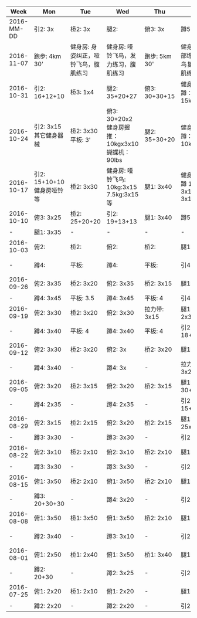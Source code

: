 | Week | Mon | Tue | Wed | Thu | Fri | Sat | Sun |
| ---- | --- | --- | --- | --- | --- | --- | --- |
| 2016-MM-DD | 引2: 3x | 桥2: 3x | 腿2:  | 俯3: 3x | 蹲5: 2x | 平板: 4 | - |
| 2016-11-07 | 跑步: 4km 30' | 健身房: 身姿纠正，哑铃飞鸟，腹肌练习 | 健身房: 哑铃飞鸟，发力练习，腹肌练习 | 跑步: 5km 30' | 健身房: 背部练习，飞鸟复习，腹肌练习 | 跑步: 3km 20' | - |
| 2016-10-31 | 引2: 16+12+10 | 桥3: 1x4 | 腿2: 35+20+27 | 俯3: 30+30+15 | 健身房: 深蹲：15kgx10x3 | 跑步: 5km | - |
| 2016-10-24 | 引2: 3x15 其它健身器械 | 桥2: 3x30 平板: 3' | 俯3: 30+20x2 健身房握推：10kgx3x10 蝴蝶机：90lbs | 腿2: 35+30+20 | 健身房: 深蹲：10kgx10x3 | - | 跑步: 5km |
| 2016-10-17 | 引2: 15+10+10 健身房哑铃等 | 桥2: 3x30 | 健身房: 哑铃飞鸟: 10kg:3x15 7.5kg:3x15 等 | 腿1: 3x40 | 健身房: 深蹲 10kg: 3x15, 5kg: 3x12 | - | 健身房: 跑步: 4km 等杂力量恢复练习 |
| 2016-10-10 | 俯3: 3x25 | 桥2: 25+20+20 | 引2: 19+13+13 | 腿1: 3x40 | 蹲5: 2x | - | - |
| - | 腿1: 3x35 | - | - | - | - | - | - |
| 2016-10-03 | 俯2:  | 桥2:  | 俯2:  | 桥2:  | 腿1:  | 桥2:  | 腿1: 35+30x2 |
| - | 蹲4:  | 平板:  | 蹲4:  | 平板:  | 引4:  | 平板:  | 引2: 20+17+15 |
| 2016-09-26 | 俯2: 3x35 | 桥2: 3x20 | 俯2: 3x35 | 桥2: 3x15 | 腿1: 3x30 | 桥2:  | 腿1: 35+30x2 |
| - | 蹲4: 3x45 | 平板: 3.5 | 蹲4: 3x45 | 平板: 4 | 引4: 3x5 | 平板:  | 引5: 3x5 |
| 2016-09-19 | 俯2: 3x30 | 桥2: 3x20 | 俯2: 3x30 | 拉力带: 3x15 | 腿1: 2x30+25 | 桥2: 3x20 | 腿1: 3x25 |
| - | 蹲4: 3x40 | 平板: 4 | 蹲4: 3x40 | 平板: 4 | 引2: 18+15+12 | 平板: 4 | 引2: 3x15 |
| 2016-09-12 | 俯2: 3x30 | 桥2: 3x20 | 俯2: 3x | 桥2: 3x20 | 腿1: 3x30 | 桥2: 3x20 | 腿1: 3x30 |
| - | 蹲4: 3x40 | - | 蹲4: 3x | - | 拉力带: 3x25 | - | 引2: 3x15 |
| 2016-09-05 | 俯2: 3x20 | 桥2: 3x15 | 俯2: 3x20 | 桥2: 3x15 | 腿1: 30+2x25 | 桥2: 2x | 腿1: 2x30+25 |
| - | 蹲4: 2x35 | - | 蹲4: 2x35 | - | 引2: 15+12+10 | - | 引2: 3x13 |
| 2016-08-29 | 俯2: 3x15 | 桥2: 2x15 | 俯2: 3x20 | 桥2: 2x15 | 腿1: 25x2+20 | 桥2: 2x | 腿1: 3x |
| - | 蹲3: 3x30 | - | 蹲3: 3x30 | - | 引2: 3x12 | - | 引2: 3x |
| 2016-08-22 | 俯2: 3x10 | 桥2: 2x10 | 俯2: 3x10 | 桥2: 2x10 | 腿1: 3x25 | 桥2: 2x12 | 腿1: 3x30 |
| - | 蹲3: 3x30 | - | 蹲3: 3x30 | - | 引2: 3x12 | - | 引2: 3x13 |
| 2016-08-15 | 俯1: 3x50 | 桥2: 2x10 | 俯1: 3x50 | 桥2: 2x10 | 腿1: 3x20 | - | 腿1: 2x25+20 |
| - | 蹲3: 20+30+30 | - | 蹲4: 3x20 | - | 引2: 2x10 | - | 引2: 15+12+10 |
| 2016-08-08 | 俯1: 3x50 | 桥1: 3x50 | 俯1: 3x50 | 桥2: 2x10 | 腿1: 25+20 | 桥2: 2x10 | 腿1: 25+20+20 |
| - | 蹲2: 3x40 | - | 蹲3: 3x10 | - | 引2: 2x10 | - | 引2: 12+10+10 |
| 2016-08-01 | 俯1: 2x50 | 桥1: 2x40 | 俯1: 3x50 | 桥1: 3x40 | 腿1: 2x20 | 桥1: 3x50 | 腿1: 2x20 |
| - | 蹲2: 20+30 | - | 蹲2: 3x25 | - | 引2: 2x10 | - | 引2: 2x10 |
| 2016-07-25 | 俯1: 2x20 | 桥1: 2x10 | 俯1: 2x20 | - | 腿1: 2x15 | 桥1: 2x20 | 腿1: 2x15 |
| - | 蹲2: 2x20 | - | 蹲2: 2x20 | - | 引2: 2x10 | - | 引2: 2x10 |